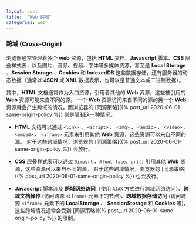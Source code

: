 ```yaml
---
layout: post
title:  "Web 跨域"
categories: web
---
```


### 跨域 (Cross-Origin)

浏览器通常管理着多个 **web** 资源，包括 **HTML** 文档、**Javascript** 脚本、**CSS** 层叠样式表，以及图片、音频、视频、字体等多媒体资源，甚至是 **Local Storage** 、**Session Storage** 、**Cookies** 和 **IndexedDB** 这些数据存储，还有服务器的动态数据（通常以 **JSON** 或 **XML** 数据表示，也可以是普通文本或二进制数据）。

其中，**HTML** 文档通常作为入口资源，引用着其他的 **Web** 资源，这些被引用的 **Web** 资源可能来自不同的源。
一个 **Web** 资源访问来自不同的源的另一个 **Web** 资源就会产生跨域的情况，而浏览器的 [同源策略]({% post_url 2020-06-01-same-origin-policy %}) 则是限制这一种情况。

- **HTML** 文档可以通过 `<link>` 、 `<script>` 、 `<img>` 、 `<audio>` 、 `<video>` 、 `<embed>` 、 `<iframe>` 元素来引用其他 **Web** 资源，这些资源可以来自不同的源。
对于这些跨域情况，浏览器的 [同源策略]({% post_url 2020-06-01-same-origin-policy %}) 会放行。

- **CSS** 层叠样式表可以通过 `@import` 、`@font-face`、`url()` 引用其他 **Web** 资源，这些资源可以来自不同的源。
对于这些跨域情况，浏览器的 [同源策略]({% post_url 2020-06-01-same-origin-policy %}) 也会放行。

- **Javascript** 脚本涉及 **跨域网络访问**（使用 `AJAX` 方式进行跨域网络访问）、**跨域文档操作** (访问跨源 `<iframe>` 元素下的节点)、**跨域数据存储访问** (访问跨源 `<iframe>` 元素下的 **LocalStorage** 、 **SessionStorage** 和 **Cookies** 等)，这些跨域情况通常会受到 [同源策略]({% post_url 2020-06-01-same-origin-policy %}) 的限制。
  
